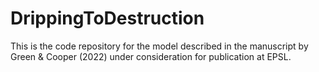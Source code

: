 # DrippingToDestruction
This is the code repository for the model described in the manuscript by Green &amp; Cooper (2022) under consideration for publication at EPSL.
